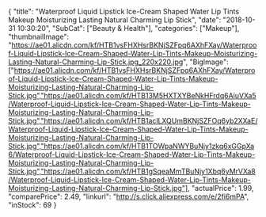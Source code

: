 {
	"title": "Waterproof Liquid Lipstick Ice-Cream Shaped Water Lip Tints Makeup Moisturizing Lasting Natural Charming Lip Stick",
	"date": "2018-10-31 10:30:20",
	"SubCat": ["Beauty & Health"],
	"categories": ["Makeup"],
	"thumbnailImage": "https://ae01.alicdn.com/kf/HTB1vsFHXHsrBKNjSZFpq6AXhFXay/Waterproof-Liquid-Lipstick-Ice-Cream-Shaped-Water-Lip-Tints-Makeup-Moisturizing-Lasting-Natural-Charming-Lip-Stick.jpg_220x220.jpg",
	"BigImage": ["https://ae01.alicdn.com/kf/HTB1vsFHXHsrBKNjSZFpq6AXhFXay/Waterproof-Liquid-Lipstick-Ice-Cream-Shaped-Water-Lip-Tints-Makeup-Moisturizing-Lasting-Natural-Charming-Lip-Stick.jpg","https://ae01.alicdn.com/kf/HTB13M5HXTXYBeNkHFrdq6AiuVXa5/Waterproof-Liquid-Lipstick-Ice-Cream-Shaped-Water-Lip-Tints-Makeup-Moisturizing-Lasting-Natural-Charming-Lip-Stick.jpg","https://ae01.alicdn.com/kf/HTB1aclLXQUmBKNjSZFOq6yb2XXaE/Waterproof-Liquid-Lipstick-Ice-Cream-Shaped-Water-Lip-Tints-Makeup-Moisturizing-Lasting-Natural-Charming-Lip-Stick.jpg","https://ae01.alicdn.com/kf/HTB1TOWpaNWYBuNjy1zkq6xGGpXa6/Waterproof-Liquid-Lipstick-Ice-Cream-Shaped-Water-Lip-Tints-Makeup-Moisturizing-Lasting-Natural-Charming-Lip-Stick.jpg","https://ae01.alicdn.com/kf/HTB1gSqeaMmTBuNjy1Xbq6yMrVXa8/Waterproof-Liquid-Lipstick-Ice-Cream-Shaped-Water-Lip-Tints-Makeup-Moisturizing-Lasting-Natural-Charming-Lip-Stick.jpg"],
	"actualPrice": 1.99,
	"comparePrice": 2.49,
	"linkurl": "http://s.click.aliexpress.com/e/2fi6mPA",
	"inStock": 69
}
